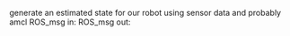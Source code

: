 generate an estimated state for our robot using sensor data and probably amcl
ROS_msg in: 
ROS_msg out:
